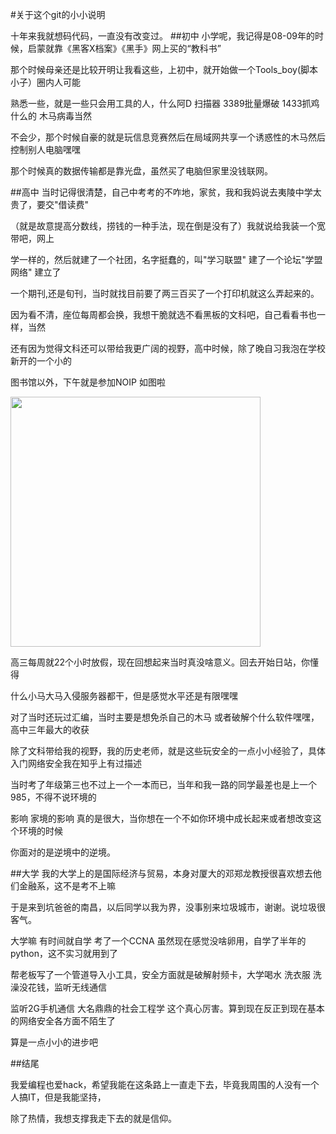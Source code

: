 #关于这个git的小小说明

十年来我就想码代码，一直没有改变过。
##初中
小学呢，我记得是08-09年的时候，启蒙就靠《黑客X档案》《黑手》网上买的“教科书”

那个时候母亲还是比较开明让我看这些，上初中，就开始做一个Tools_boy(脚本小子）圈内人可能

熟悉一些，就是一些只会用工具的人，什么阿D 扫描器 3389批量爆破 1433抓鸡什么的 木马病毒当然

不会少，那个时候自豪的就是玩信息竞赛然后在局域网共享一个诱惑性的木马然后控制别人电脑嘿嘿

那个时候真的数据传输都是靠光盘，虽然买了电脑但家里没钱联网。

##高中
   当时记得很清楚，自己中考考的不咋地，家贫，我和我妈说去夷陵中学太贵了，要交"借读费"

（就是故意提高分数线，捞钱的一种手法，现在倒是没有了）我就说给我装一个宽带吧，网上

学一样的，然后就建了一个社团，名字挺蠢的，叫"学习联盟" 建了一个论坛"学盟网络" 建立了

一个期刊,还是旬刊，当时就找目前要了两三百买了一个打印机就这么弄起来的。

   因为看不清，座位每周都会换，我想干脆就选不看黑板的文科吧，自己看看书也一样，当然

还有因为觉得文科还可以带给我更广阔的视野，高中时候，除了晚自习我泡在学校新开的一个小的

图书馆以外，下午就是参加NOIP 如图啦

<img src="http://appwk.baidu.com/naapi/doc/view?ih=810&o=jpg_6&iw=1080&ix=0&iy=0&aimw=1080&rn=1&doc_id=4321147f1711cc7931b71638&pn=1&sign=498e364a55dc6a90dd106712676a48c2&type=1&app_ver=2.9.8.2&ua=bd_800_800_IncredibleS_2.9.8.2_2.3.7&bid=1&app_ua=IncredibleS&uid=&cuid=&fr=3&Bdi_bear=WIFI&from=3_10000&bduss=&pid=1&screen=800_800&sys_ver=2.3.7" width="400" height="400">

高三每周就22个小时放假，现在回想起来当时真没啥意义。回去开始日站，你懂得

什么小马大马入侵服务器都干，但是感觉水平还是有限嘿嘿

对了当时还玩过汇编，当时主要是想免杀自己的木马 或者破解个什么软件嘿嘿，高中三年最大的收获

除了文科带给我的视野，我的历史老师，就是这些玩安全的一点小小经验了，具体入门网络安全我在知乎上有过描述

当时考了年级第三也不过上一个一本而已，当年和我一路的同学最差也是上一个985，不得不说环境的

影响 家境的影响 真的是很大，当你想在一个不如你环境中成长起来或者想改变这个环境的时候

你面对的是逆境中的逆境。

##大学
我的大学上的是国际经济与贸易，本身对厦大的邓郑龙教授很喜欢想去他们金融系，这不是考不上嘛

于是来到坑爸爸的南昌，以后同学以我为界，没事别来垃圾城市，谢谢。说垃圾很客气。

大学嘛 有时间就自学 考了一个CCNA 虽然现在感觉没啥卵用，自学了半年的python，这不实习就用到了

帮老板写了一个管道导入小工具，安全方面就是破解射频卡，大学喝水 洗衣服 洗澡没花钱，监听无线通信

监听2G手机通信 大名鼎鼎的社会工程学 这个真心厉害。算到现在反正到现在基本的网络安全各方面不陌生了

算是一点小小的进步吧

##结尾

我爱编程也爱hack，希望我能在这条路上一直走下去，毕竟我周围的人没有一个人搞IT，但是我能坚持，

除了热情，我想支撑我走下去的就是信仰。

